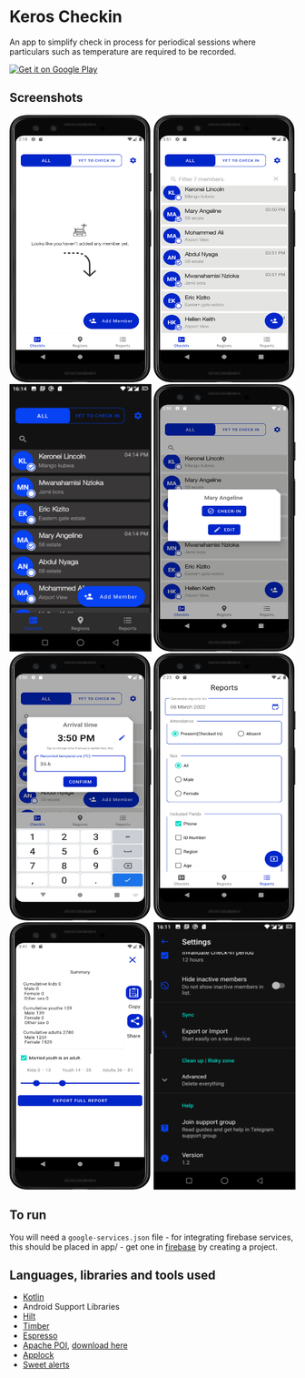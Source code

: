# Keros Checkin
An app to simplify check in process for periodical sessions where particulars such as temperature are required to be recorded.

<a href='https://play.google.com/store/apps/details?id=com.airbnb.lottie'><img alt='Get it on Google Play' src='https://play.google.com/intl/en_us/badges/images/generic/en_badge_web_generic.png' height="50px"/></a>

## Screenshots
<img src="screenshots/empty_members_home.png" width="250" height="470"/>
<img src="screenshots/all_members.png" width="250" height="470"/>
<img src="screenshots/home_members_dark.png" width="250" height="470"/>
<img src="screenshots/checkin_dialog.png" width="250" height="470"/>
<img src="screenshots/temp_input.png" width="250" height="470"/>
<img src="screenshots/home_reports.png" width="250" height="470"/>
<img src="screenshots/report_summary.png" width="250" height="470"/>
<img src="screenshots/settings_dark.png" width="250" height="470"/>


## To run
You will need a `google-services.json` file
    - for integrating firebase services, this should be placed in app/
    - get one in [firebase](https://firebase.google.com/) by creating a project.

## Languages, libraries and tools used

* [Kotlin](https://kotlinlang.org/)
* Android Support Libraries
* [Hilt](https://dagger.dev/hilt/)
* [Timber](https://github.com/JakeWharton/timber)
* [Espresso](https://developer.android.com/training/testing/espresso/index.html)
* [Apache POI](https://poi.apache.org/), [download here](http://www.java2s.com/Code/Jar/p/Downloadpoi37jar.htm)
* [Applock](https://github.com/mattsilber/applock)
* [Sweet alerts](https://github.com/pedant/sweet-alert-dialog)

